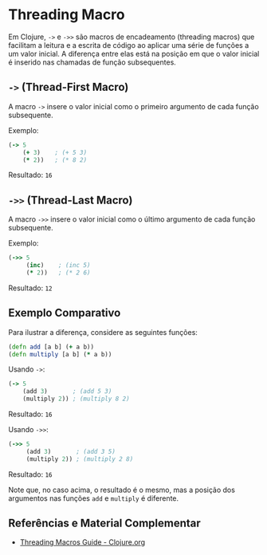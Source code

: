 # Threading Macro

Em Clojure, `->` e `->>` são macros de encadeamento (threading macros) que facilitam a leitura e a escrita de código ao aplicar uma série de funções a um valor inicial. A diferença entre elas está na posição em que o valor inicial é inserido nas chamadas de função subsequentes.

## `->` (Thread-First Macro)

A macro `->` insere o valor inicial como o primeiro argumento de cada função subsequente.

Exemplo:

```clojure
(-> 5
    (+ 3)    ; (+ 5 3)
    (* 2))   ; (* 8 2)
```

Resultado: `16`

## `->>` (Thread-Last Macro)

A macro `->>` insere o valor inicial como o último argumento de cada função subsequente.

Exemplo:

```clojure
(->> 5
     (inc)    ; (inc 5)
     (* 2))   ; (* 2 6)
```

Resultado: `12`

## Exemplo Comparativo

Para ilustrar a diferença, considere as seguintes funções:

```clojure
(defn add [a b] (+ a b))
(defn multiply [a b] (* a b))
```

Usando `->`:

```clojure
(-> 5
    (add 3)       ; (add 5 3)
    (multiply 2)) ; (multiply 8 2)
```

Resultado: `16`

Usando `->>`:

```clojure
(->> 5
     (add 3)       ; (add 3 5)
     (multiply 2)) ; (multiply 2 8)
```

Resultado: `16`

Note que, no caso acima, o resultado é o mesmo, mas a posição dos argumentos nas funções `add` e `multiply` é diferente.

## Referências e Material Complementar

- [Threading Macros Guide - Clojure.org](https://clojure.org/guides/threading_macros)
